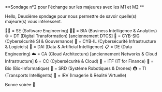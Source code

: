 **Sondage n°2 pour l'échange sur les majeures avec les M1 et M2 **

Hello,
Deuxième spndage pour nous permettre de savoir quelle(s) majeure(s) vous intéressent.

:woman_technologist: = SE (Software Engineering)
:man_office_worker: = BIA (Business Intelligence & Analytics)
:globe_with_meridians: = DT (Digital Transformation) [anciennement DTCS]
:ninja: = CYB-SIG (Cybersécurité SI & Gouvernance)
:closed_lock_with_key: = CYB-IL (Cybersécurité Infrastructure & Logiciels)
:robot: = DAI (Data & Artificial Intelligence)
:clipboard: = DE (Data Engineering)
:cloud: = CA (Cloud Architecture) [anciennement Networks & Cloud Infrastructure]
:lock: = CC (Cybersécurité & Cloud)
:bank: = ITF (IT for Finance)
:dna: = Bio (Bio-Informatique)
:helicopter: = SRD (Système Robotiques & Drones)
:metro: = TI (Transports Intelligents)
:goggles: = IRV (Imagerie & Réalité Virtuelle) 

Bonne soirée 🚀
